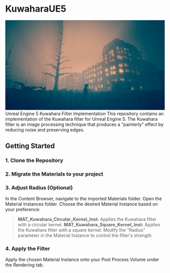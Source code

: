# KuwaharaUE5
![This image showcases the visual effect achieved by applying this filter in Unreal Engine 5.](Kuwahara/HighresScreenshot00018.png)
Unreal Engine 5 Kuwahara Filter Implementation
This repository contains an implementation of the Kuwahara filter for Unreal Engine 5. The Kuwahara filter is an image processing technique that produces a "painterly" effect by reducing noise and preserving edges.

## Getting Started
### 1. Clone the Repository

### 2. Migrate the Materials to your project

### 3. Adjust Radius (Optional)
In the Content Browser, navigate to the imported Materials folder.
Open the Material Instances folder.
Choose the desired Material Instance based on your preference:
> **MAT_Kuwahara_Circular_Kernel_Inst:** Applies the Kuwahara filter with a circular kernel.
> **MAT_Kuwahara_Square_Kernel_Inst:** Applies the Kuwahara filter with a square kernel.
Modify the "Radius" parameter in the Material Instance to control the filter's strength.

### 4. Apply the Filter
Apply the chosen Material Instance onto your Post Process Volume under the Rendering tab.
